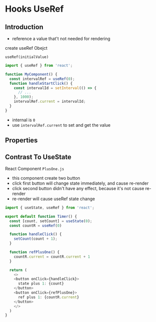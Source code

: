 # Hooks UseRef

## Introduction

- reference a value that't not needed for rendering

create useRef Obejct

`useRef(initialValue)`

```js
import { useRef } from 'react';

function MyComponent() {
  const intervalRef = useRef(0);
  function handleStartClick() {
    const intervalId = setInterval(() => {
      // ...
    }, 1000);
    intervalRef.current = intervalId;
  }
}
```

- internal is `0`
- use `intervalRef.current` to set and get the value

## Properties

## Contrast To UseState

React Component `PlusOne.js`

- this component create two button
- click first button will change state immediately, and cause re-render
- click second button didn't have any effect, because it's not cause re-render
- re-render will cause useRef state change



```js
import { useState, useRef } from 'react';

export default function Timer() {
  const [count, setCount] = useState(0);
  const countR = useRef(0)

  function handleClick() {
    setCount(count + 1);
  }

  function refPlusOne() {
    countR.current = countR.current + 1
  }

  return (
    <>
    <button onClick={handleClick}>
      state plus 1: {count}
    </button>
    <button onClick={refPlusOne}>
      ref plus 1: {countR.current}
    </button>
    </>
  )
}
```